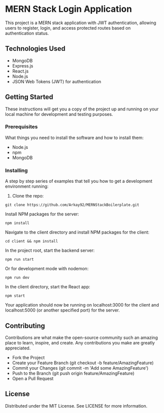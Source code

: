 # MERN Stack Login Application

This project is a MERN stack application with JWT authentication, allowing users to register, login, and access protected routes based on authentication status.

## Technologies Used

- MongoDB
- Express.js
- React.js
- Node.js
- JSON Web Tokens (JWT) for authentication

## Getting Started

These instructions will get you a copy of the project up and running on your local machine for development and testing purposes.

### Prerequisites

What things you need to install the software and how to install them:

- Node.js
- npm
- MongoDB

### Installing

A step by step series of examples that tell you how to get a development environment running:

1. Clone the repo:
```
git clone https://github.com/Arkay92/MERNStackBoilerplate.git
```

Install NPM packages for the server:
```
npm install
```

Navigate to the client directory and install NPM packages for the client:
```
cd client && npm install
```
In the project root, start the backend server:
```
npm run start
```

Or for development mode with nodemon:
```
npm run dev
```
In the client directory, start the React app:
```
npm start
```
Your application should now be running on localhost:3000 for the client and localhost:5000 (or another specified port) for the server.

## Contributing
Contributions are what make the open-source community such an amazing place to learn, inspire, and create. Any contributions you make are greatly appreciated.

- Fork the Project
- Create your Feature Branch (git checkout -b feature/AmazingFeature)
- Commit your Changes (git commit -m 'Add some AmazingFeature')
- Push to the Branch (git push origin feature/AmazingFeature)
- Open a Pull Request
  
## License
Distributed under the MIT License. See LICENSE for more information.
